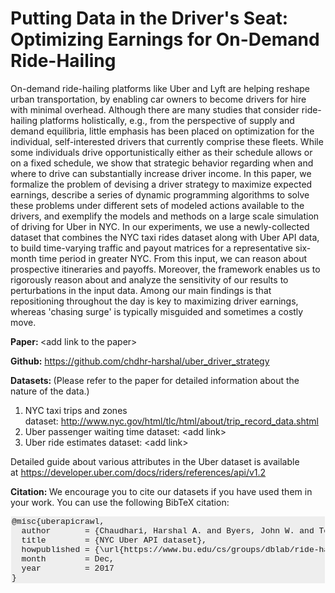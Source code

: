# Putting Data in the Driver's Seat: Optimizing Earnings for On-Demand Ride-Hailing

On-demand ride-hailing platforms like Uber and Lyft are helping reshape urban transportation, by enabling car owners to become drivers for hire with minimal overhead. Although there are many studies that consider ride-hailing platforms holistically, e.g., from the perspective of supply and demand equilibria, little emphasis has been placed on optimization for the individual, self-interested drivers that currently comprise these fleets. While some individuals drive opportunistically either as their schedule allows or on a fixed schedule, we show that strategic behavior regarding when and where to drive can substantially increase driver income. In this paper, we formalize the problem of devising a driver strategy to maximize expected earnings, describe a series of dynamic programming algorithms to solve these problems under different sets of modeled actions available to the drivers, and exemplify the models and methods on a large scale simulation of driving for Uber in NYC. In our experiments, we use a newly-collected dataset that combines the NYC taxi rides dataset along with Uber API data, to build time-varying traffic and payout matrices for a representative six-month time period in greater NYC. From this input, we can reason about prospective itineraries and payoffs. Moreover, the framework enables us to rigorously reason about and analyze the sensitivity of our results to perturbations in the input data. Among our main findings is that repositioning throughout the day is key to maximizing driver earnings, whereas 'chasing surge' is typically misguided and sometimes a costly move.

<strong>Paper: </strong>&lt;add link to the paper&gt;

<strong>Github:</strong> <a href="https://github.com/chdhr-harshal/uber_driver_strategy">https://github.com/chdhr-harshal/uber_driver_strategy</a>

<strong>Datasets: </strong>(Please refer to the paper for detailed information about the nature of the data.)
1. NYC taxi trips and zones dataset: <a href="http://www.nyc.gov/html/tlc/html/about/trip_record_data.shtml">http://www.nyc.gov/html/tlc/html/about/trip_record_data.shtml</a>
2. Uber passenger waiting time dataset: &lt;add link&gt;
3. Uber ride estimates dataset: &lt;add link&gt;

Detailed guide about various attributes in the Uber dataset is available at <a href="https://developer.uber.com/docs/riders/references/api/v1.2">https://developer.uber.com/docs/riders/references/api/v1.2</a>

<strong>Citation: </strong><span>We encourage you to cite our datasets if you have used them in your work. You can use the following BibTeX citation:</span>
<pre style="background-color: #eeeeee; padding: 1px; margin: 1px; font-family: consolas, courier, monospace; overflow-x: scroll; font-size: 13px; line-height: normal;">@misc{uberapicrawl,
  author       = {Chaudhari, Harshal A. and Byers, John W. and Terzi, Evimaria},
  title        = {NYC Uber API dataset},
  howpublished = {\url{https://www.bu.edu/cs/groups/dblab/ride-hailing}},
  month        = Dec,
  year         = 2017
}
</pre>
